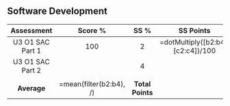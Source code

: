 ## Software Development
|    Assessment    |         Score %         |       SS %       |             SS Points             |
| :--------------: | :---------------------: | :--------------: | :-------------------------------: |
| U3 O1 SAC Part 1 |           100           |        2         | =dotMultiply([b2:b4],[c2:c4])/100 |
| U3 O1 SAC Part 2 |                         |        4         |                                   |
|                  |                         |                  |                                   |
|   **Average**    | =mean(filter(b2:b4), /) | **Total Points** |                                   |
